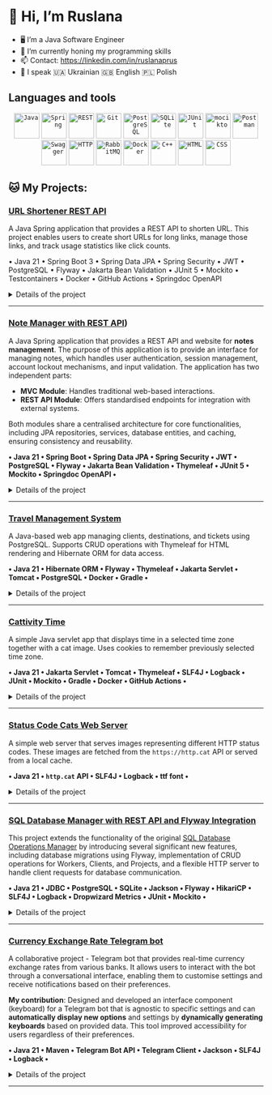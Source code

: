 # 👋 Hi, I’m Ruslana
- 🖥️ I’m a Java Software Engineer 
- 🌱 I’m currently honing my programming skills
- 📫 Contact: https://linkedin.com/in/ruslanaprus
- 📖 I speak 🇺🇦 Ukrainian 🇬🇧 English 🇵🇱 Polish

## Languages and tools
<div align="center">
  <code><img width="50" src="https://raw.githubusercontent.com/marwin1991/profile-technology-icons/refs/heads/main/icons/java.png" alt="Java" title="Java"/></code>
  <code><img width="50" src="https://raw.githubusercontent.com/marwin1991/profile-technology-icons/refs/heads/main/icons/spring.png" alt="Spring" title="Spring"/></code>
  <code><img width="50" src="https://raw.githubusercontent.com/marwin1991/profile-technology-icons/refs/heads/main/icons/rest.png" alt="REST" title="REST"/></code>
  <code><img width="50" src="https://raw.githubusercontent.com/marwin1991/profile-technology-icons/refs/heads/main/icons/git.png" alt="Git" title="Git"/></code>
  <code><img width="50" src="https://raw.githubusercontent.com/marwin1991/profile-technology-icons/refs/heads/main/icons/postgresql.png" alt="PostgreSQL" title="PostgreSQL"/></code>
	<code><img width="50" src="https://raw.githubusercontent.com/marwin1991/profile-technology-icons/refs/heads/main/icons/sqlite.png" alt="SQLite" title="SQLite"/></code>
  <code><img width="50" src="https://raw.githubusercontent.com/marwin1991/profile-technology-icons/refs/heads/main/icons/junit.png" alt="JUnit" title="JUnit"/></code>
	<code><img width="50" src="https://raw.githubusercontent.com/marwin1991/profile-technology-icons/refs/heads/main/icons/mocikto.png" alt="mocikto" title="mocikto"/></code>
  <code><img width="50" src="https://raw.githubusercontent.com/marwin1991/profile-technology-icons/refs/heads/main/icons/postman.png" alt="Postman" title="Postman"/></code>
  <code><img width="50" src="https://raw.githubusercontent.com/marwin1991/profile-technology-icons/refs/heads/main/icons/swagger.png" alt="Swagger" title="Swagger"/></code>
	<code><img width="50" src="https://raw.githubusercontent.com/marwin1991/profile-technology-icons/refs/heads/main/icons/http.png" alt="HTTP" title="HTTP"/></code>
	<code><img width="50" src="https://raw.githubusercontent.com/marwin1991/profile-technology-icons/refs/heads/main/icons/rabbitmq.png" alt="RabbitMQ" title="RabbitMQ"/></code>
	<code><img width="50" src="https://raw.githubusercontent.com/marwin1991/profile-technology-icons/refs/heads/main/icons/docker.png" alt="Docker" title="Docker"/></code>
  <code><img width="50" src="https://raw.githubusercontent.com/marwin1991/profile-technology-icons/refs/heads/main/icons/c++.png" alt="C++" title="C++"/></code>
	<code><img width="50" src="https://raw.githubusercontent.com/marwin1991/profile-technology-icons/refs/heads/main/icons/html.png" alt="HTML" title="HTML"/></code>
	<code><img width="50" src="https://raw.githubusercontent.com/marwin1991/profile-technology-icons/refs/heads/main/icons/css.png" alt="CSS" title="CSS"/></code>
</div>

## :cat: **My Projects**:

### [URL Shortener REST API](https://github.com/ruslanaprus/short-url)

A Java Spring application that provides a REST API to shorten URL. This project enables users to create short URLs for long links, manage those links, and track usage statistics like click counts.

• Java 21 • Spring Boot 3 • Spring Data JPA • Spring Security • JWT • PostgreSQL • Flyway • Jakarta Bean Validation • JUnit 5 • Mockito • Testcontainers • Docker • GitHub Actions • Springdoc OpenAPI

<details>
<summary>Details of the project</summary>
<br>
	
**Short URL Management features:**

- Generate unique short URLs for given long URLs.
- Allow users to define custom short codes (if not already in use).
- Track click statistics for each URL.
- URLs can have an optional expiration date.
- Support for active and expired URL statuses.

**REST API:**

- Fully-documented API using **Springdoc OpenAPI**.
- RESTful endpoints for creating, reading, updating, and deleting URLs.
- Pagination support for listing URLs.

**Security:**

- User authentication using **JWT (JSON Web Tokens)**.
- Endpoints for user registration and login:
    - `/api/v1/signup` - Register a new user.
    - `/api/v1/login` - Authenticate a user and generate a JWT.
- Passwords are securely hashed using **BCryptPasswordEncoder**.
- Stateless, token-based session management.

</details>

---
### [Note Manager with REST API](https://github.com/ruslanaprus/note-manager))

A Java Spring application that provides a REST API and website for **notes management**. The purpose of this application is to provide an interface for managing notes, which handles user authentication, session management, account lockout mechanisms, and input validation. The application has two independent parts:

- **MVC Module**: Handles traditional web-based interactions.
- **REST API Module**: Offers standardised endpoints for integration with external systems.

Both modules share a centralised architecture for core functionalities, including JPA repositories, services, database entities, and caching, ensuring consistency and reusability.

**• Java 21 • Spring Boot • Spring Data JPA • Spring Security • JWT • PostgreSQL • Flyway • Jakarta Bean Validation • Thymeleaf • JUnit 5 • Mockito • Springdoc OpenAPI •**

<details>
<summary>Details of the project</summary>
<br>
  
**REST API**: CRUD endpoints for managing notes with operations like `GET`, `POST`, `PUT`, `DELETE`.

- Query-based **searching** to locate notes **by a keyword**.
- Data frequently **reused within a request** (e.g., fetched user details) is **temporarily cached**.

**Security:**

- Each user's notes are **isolated and private**.
- New users can sign up via `/api/v1/signup`.
- Endpoints `/api/v1/signup` and `/api/v1/login` are publicly accessible, while all other endpoints require authentication.
- Stateless architecture is implemented with **JWT authentication** for secure token-based sessions.
- Passwords are hashed using a secure `PasswordEncoder` implementation.
- Failed login attempts are tracked, with accounts locked temporarily after 3 unsuccessful login attempts.

**Database:**

- Managed with **Spring Data JPA** and **PostgreSQL**.
- **Flyway** handles schema migrations and initial data seeding.

**Open API Documentation:** Provides interactive Swagger UI for testing endpoints.

**Web Application:**

- Implements user-friendly navigation using the **Thymeleaf** template engine.
- Provides forms for login, signup, and note operations with dynamic content rendering.
</details>

---
### [Travel Management System](https://github.com/ruslanaprus/goit-academy-dev-hw13)

A Java-based web app managing clients, destinations, and tickets using PostgreSQL. Supports CRUD operations with Thymeleaf for HTML rendering and Hibernate ORM for data access.

**• Java 21 • Hibernate ORM • Flyway • Thymeleaf • Jakarta Servlet • Tomcat •  PostgreSQL • Docker • Gradle •**

<details>
<summary>Details of the project</summary>
<br>
  
- Provides backend services to manage clients, planets, and tickets through HTTP.
- DAO layer is used to manage database transactions.
- DTO pattern is used for fetching and presenting a subset of entity attributes.
- The `IGenericService` interface and `GenericService` class define reusable CRUD methods that can handle any type of entity.
- `TicketService` uses Hibernate Query Language to execute custom queries for data fetching by joining multiple tables and selecting specific fields.
- Servlet is used to translate HTTP requests into service calls following the MVC design pattern.
- Thymeleaf templates to render responses.

</details>


---
### [Cattivity Time](https://github.com/ruslanaprus/goit-academy-dev-hw11)

A simple Java servlet app that displays time in a selected time zone together with a cat image. Uses cookies to remember previously selected time zone.

**• Java 21 • Jakarta Servlet • Tomcat • Thymeleaf • SLF4J • Logback • JUnit • Mockito • Gradle • Docker • GitHub Actions •**

<details>
<summary>Details of the project</summary>
<br>

- Returns pictures of the cute cats.
- Uses HttpFilter checking requests to `/time` endpoint to validate `timezone` parameter.
- Uses `Thymeleaf` to render response pages (for both success and error).
- You can deploy the application using Docker with the official Tomcat 10 image from Docker Hub.

</details>

---


### [Status Code Cats Web Server](https://github.com/ruslanaprus/goit-academy-dev-hw09)

A simple web server that serves images representing different HTTP status codes. These images are fetched from the `https://http.cat` API or served from a local cache.

**• Java 21 • `http.cat` API • SLF4J • Logback • ttf font •**

<details>
<summary>Details of the project</summary>
<br>

- This is an exercise in web server implementation based on `com.sun.net.httpserver.HttpServer`.
- Before downloading images from `http.cat` API, the application sends a **HEAD** request to ensure the image exists at the source.
- For image handling optimization, caching is implemented at two levels:
    1. **In-Memory Caching**: To minimize file system access and API calls, recently requested images are stored as `CachedImage` objects, which include the image bytes and a timestamp.
    2. **File System Caching**: Before fetching an image from the remote API, the file system is checked for a locally stored copy to avoid repeated downloads.
- During the download, images are written to temporary files to avoid partial downloads in case of network errors.
- Added custom cat-like fonts as a cute extra feature.

</details>

---

### [SQL Database Manager with REST API and Flyway Integration](https://github.com/ruslanaprus/goit-academy-dev-hw08)

This project extends the functionality of the original [SQL Database Operations Manager](https://github.com/ruslanaprus/goit-academy-dev-hw07) by introducing several significant new features, including database migrations using Flyway, implementation of CRUD operations for Workers, Clients, and Projects, and a flexible HTTP server to handle client requests for database communication.

**• Java 21 • JDBC • PostgreSQL • SQLite • Jackson • Flyway • HikariCP • SLF4J • Logback • Dropwizard Metrics • JUnit • Mockito •**

<details>
<summary>Details of the project</summary>
<br>

- Used Flyway Gradle Plugin for DB migrations.
- Used **Template Method Pattern** to implement `AbstractGenericService`. The class works as a template and provides methods that represent steps for CRUD operations (preparing statements, executing queries, handling result sets) that vary by entity type, so they are implemented in subclasses.
- Created 2 mappers: `EntityMapper` - to map domain objects to SQL statements and vice versa, isolating SQL interactions from business logic, and `JsonEntityMapper` - to handle JSON data conversion, allowing the API to send and receive JSON-formatted data.
- `MyHttpServer` handles HTTP requests by checking the HTTP method (`GET`, `POST`, `PUT`, `DELETE`) and routing the request to the appropriate service method. Includes error handling for unsupported methods (405), missing resources (404), invalid requests (400).
- `HttpServerFactory` registers context paths (endpoints) for each service, enabling the API to expose different resources (e.g., `/client`, `/worker`). In this way, each service operates within a defined context path to provide clear routing based on resource type.

</details>

---

### [Currency Exchange Rate Telegram bot](https://github.com/ruslanaprus/currency-bot)

A collaborative project - Telegram bot that provides real-time currency exchange rates from various banks. It allows users to interact with the bot through a conversational interface, enabling them to customise settings and receive notifications based on their preferences.

**My contribution**: Designed and developed an interface component (keyboard) for a Telegram bot that is agnostic to specific settings and can **automatically display new options** and settings by **dynamically generating keyboards** based on provided data. This tool improved accessibility for users regardless of their preferences.

**• Java 21 • Maven • Telegram Bot API • Telegram Client • Jackson • SLF4J • Logback •**

<details>
<summary>Details of the project</summary>
<br>

- **Real-Time Currency Rates**: Fetches and displays the latest exchange rates from multiple banks.
- **User Settings**:
	- Allows users to customise their settings, including preferred currencies and notification times.
	- Settings are loaded from storage during initialisation, allowing the bot to resume with the same settings as before a shutdown.
	- User settings can be stored in a JSON file and updated once the user clicks on a specific button. If the user doesn't choose any settings, default settings will be applied.
- **Notifications**:
	- Bot sends notifications to users based on their settings.
	- User can choose the convenient for them time for notifications.
- **Scalability**: Designed to be easily extendable for adding new banks or currencies, using external storage for user settings.

</details>

---
